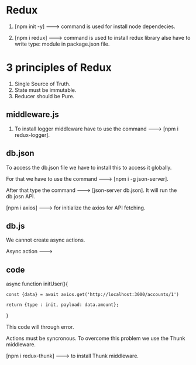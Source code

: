 # Redux

1. [npm init -y] ---> command is used for install node dependecies.

2. [npm i redux] ---> command is used to install redux library alse have to write type: module in package.json file.

# 3 principles of Redux 

1. Single Source of Truth.
2. State must be immutable.
3. Reducer should be Pure.

## middleware.js

1. To install logger middleware have to use the command ---> [npm i redux-logger].

## db.json

To access the db.json file we have to install this to access it globally. 

For that we have to use the command ---> [npm i -g json-server].

After that type the command ---> [json-server db.json]. It will run the db.josn API.

[npm i axios] ---> for initialize the axios for API fetching.

## db.js

We cannot create async actions.

Async action --->

## code

async function initUser(){

    const {data} = await axios.get('http://localhost:3000/accounts/1')

    return {type : init, payload: data.amount};
}

This code will through error.

Actions must be syncronous. To overcome this problem we use the Thunk middleware.

[npm i redux-thunk] ---> to install Thunk middleware.